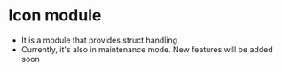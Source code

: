 # Icon module

- It is a module that provides struct handling
- Currently, it's also in maintenance mode. New features will be added soon
